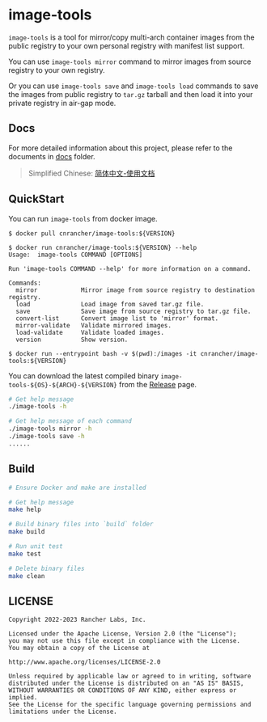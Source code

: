 # image-tools

`image-tools` is a tool for mirror/copy multi-arch container images from the public registry to your own personal registry with manifest list support.

You can use `image-tools mirror` command to mirror images from source registry to your own registry.

Or you can use `image-tools save` and `image-tools load` commands to save the images from public registry to `tar.gz` tarball and then load it into your private registry in air-gap mode.

## Docs

For more detailed information about this project, please refer to the documents in [docs](docs/) folder.

> Simplified Chinese: [简体中文-使用文档](./docs/zh_CN/README.md)

## QuickStart

You can run `image-tools` from docker image.

```console
$ docker pull cnrancher/image-tools:${VERSION}

$ docker run cnrancher/image-tools:${VERSION} --help
Usage:	image-tools COMMAND [OPTIONS]

Run 'image-tools COMMAND --help' for more information on a command.

Commands:
  mirror 		    Mirror image from source registry to destination registry.
  load 			    Load image from saved tar.gz file.
  save 			    Save image from source registry to tar.gz file.
  convert-list 		Convert image list to 'mirror' format.
  mirror-validate 	Validate mirrored images.
  load-validate 	Validate loaded images.
  version 		    Show version.

$ docker run --entrypoint bash -v $(pwd):/images -it cnrancher/image-tools:${VERSION}
```

You can download the latest compiled binary `image-tools-${OS}-${ARCH}-${VERSION}` from the [Release](https://github.com/cnrancher/image-tools/releases) page.

```sh
# Get help message
./image-tools -h

# Get help message of each command
./image-tools mirror -h
./image-tools save -h
......
```

## Build

```sh
# Ensure Docker and make are installed

# Get help message
make help

# Build binary files into `build` folder
make build

# Run unit test
make test

# Delete binary files
make clean
```

## LICENSE

    Copyright 2022-2023 Rancher Labs, Inc.

    Licensed under the Apache License, Version 2.0 (the "License");
    you may not use this file except in compliance with the License.
    You may obtain a copy of the License at

    http://www.apache.org/licenses/LICENSE-2.0

    Unless required by applicable law or agreed to in writing, software
    distributed under the License is distributed on an "AS IS" BASIS,
    WITHOUT WARRANTIES OR CONDITIONS OF ANY KIND, either express or implied.
    See the License for the specific language governing permissions and
    limitations under the License.
